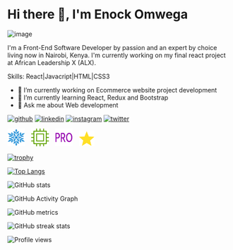 # Hi there 👋, I'm Enock Omwega
![image](https://user-images.githubusercontent.com/95473301/229603440-d2ea9577-376e-4a53-ba38-69a138eb3c1a.png)

I'm a Front-End Software Developer by passion and an expert by choice living now in Nairobi, Kenya.
I'm currently working on my final react project at African Leadership X (ALX). 

Skills: React|Javacript|HTML|CSS3
 
- 🔭 I’m currently working on Ecommerce website project development 
- 🌱 I’m currently learning React, Redux and Bootstrap 
- 💬 Ask me about Web development 


[<img src='https://cdn.jsdelivr.net/npm/simple-icons@3.0.1/icons/github.svg' alt='github' height='40'>](https://github.com/Nyakamba)  [<img src='https://cdn.jsdelivr.net/npm/simple-icons@3.0.1/icons/linkedin.svg' alt='linkedin' height='40'>](https://www.linkedin.com/in/Nyakamba/)  [<img src='https://cdn.jsdelivr.net/npm/simple-icons@3.0.1/icons/instagram.svg' alt='instagram' height='40'>](https://www.instagram.com/Nyakamba/)  [<img src='https://cdn.jsdelivr.net/npm/simple-icons@3.0.1/icons/twitter.svg' alt='twitter' height='40'>](https://twitter.com/Nyakamba)  

<a href='https://archiveprogram.github.com/'><img src='https://raw.githubusercontent.com/acervenky/animated-github-badges/master/assets/acbadge.gif' width='40' height='40'></a> <a href='https://docs.github.com/en/developers'><img src='https://raw.githubusercontent.com/acervenky/animated-github-badges/master/assets/devbadge.gif' width='40' height='40'></a> <a href='https://github.com/pricing'><img src='https://raw.githubusercontent.com/acervenky/animated-github-badges/master/assets/pro.gif' width='40' height='40'></a> <a href='https://stars.github.com/'><img src='https://raw.githubusercontent.com/acervenky/animated-github-badges/master/assets/starbadge.gif' width='35' height='35'></a> 

[![trophy](https://github-profile-trophy.vercel.app/?username=Nyakamba)](https://github.com/ryo-ma/github-profile-trophy)

[![Top Langs](https://github-readme-stats.vercel.app/api/top-langs/?username=Nyakamba)](https://github.com/anuraghazra/github-readme-stats)

![GitHub stats](https://github-readme-stats.vercel.app/api?username=Nyakamba&show_icons=true&count_private=true)  

![GitHub Activity Graph](https://activity-graph.herokuapp.com/graph?username=Nyakamba)  

![GitHub metrics](https://metrics.lecoq.io/Nyakamba)  

![GitHub streak stats](https://streak-stats.demolab.com/?user=Nyakamba)  

![Profile views](https://gpvc.arturio.dev/Nyakamba)  
